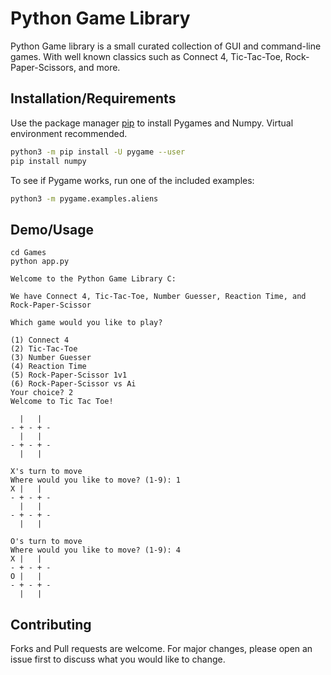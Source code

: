 # Python Game Library

Python Game library is a small curated collection of GUI and command-line games. With well known classics such as Connect 4, Tic-Tac-Toe, Rock-Paper-Scissors, and more.

## Installation/Requirements

Use the package manager [pip](https://pip.pypa.io/en/stable/) to install Pygames and Numpy. Virtual environment recommended.

```bash
python3 -m pip install -U pygame --user
pip install numpy
```
To see if Pygame works, run one of the included examples:
```bash
python3 -m pygame.examples.aliens
```


## Demo/Usage

```
cd Games
python app.py

Welcome to the Python Game Library C: 

We have Connect 4, Tic-Tac-Toe, Number Guesser, Reaction Time, and Rock-Paper-Scissor

Which game would you like to play? 

(1) Connect 4
(2) Tic-Tac-Toe
(3) Number Guesser
(4) Reaction Time
(5) Rock-Paper-Scissor 1v1
(6) Rock-Paper-Scissor vs Ai
Your choice? 2
Welcome to Tic Tac Toe!

  |   |
- + - + -
  |   |
- + - + -
  |   |

X's turn to move
Where would you like to move? (1-9): 1
X |   |  
- + - + -
  |   |
- + - + -
  |   |

O's turn to move
Where would you like to move? (1-9): 4
X |   |  
- + - + -
O |   |
- + - + -
  |   |
```

## Contributing
Forks and Pull requests are welcome. For major changes, please open an issue first to discuss what you would like to change.
